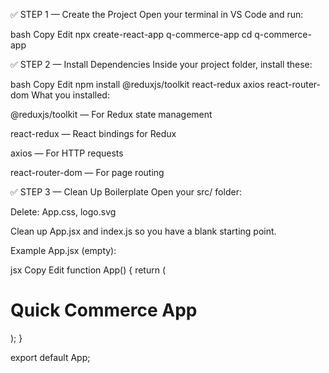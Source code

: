 ✅ STEP 1 — Create the Project
Open your terminal in VS Code and run:

bash
Copy
Edit
npx create-react-app q-commerce-app
cd q-commerce-app


✅ STEP 2 — Install Dependencies
Inside your project folder, install these:

bash
Copy
Edit
npm install @reduxjs/toolkit react-redux axios react-router-dom
What you installed:

@reduxjs/toolkit — For Redux state management

react-redux — React bindings for Redux

axios — For HTTP requests

react-router-dom — For page routing

✅ STEP 3 — Clean Up Boilerplate
Open your src/ folder:

Delete: App.css, logo.svg

Clean up App.jsx and index.js so you have a blank starting point.

Example App.jsx (empty):

jsx
Copy
Edit
function App() {
  return (
    <div>
      <h1>Quick Commerce App</h1>
    </div>
  );
}

export default App;





